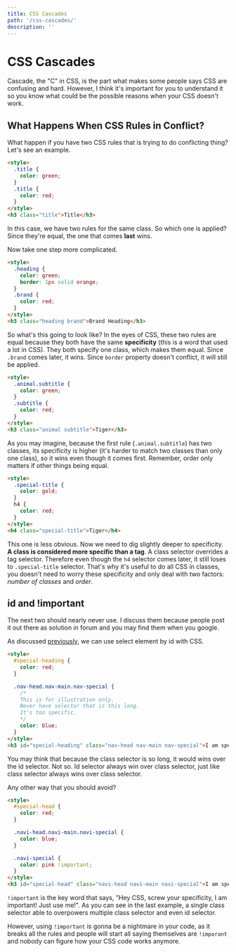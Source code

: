 ```yaml
---
title: CSS Cascades
path: '/css-cascades/'
description: ''
---
```


# CSS Cascades

Cascade, the "C" in CSS, is the part what makes some people says CSS are confusing and hard. However, I think it's important for you to understand it so you know what could be the possible reasons when your CSS doesn't work.

## What Happens When CSS Rules in Conflict?

What happen if you have two CSS rules that is trying to do conflicting thing? Let's see an example.

```html
<style>
  .title {
    color: green;
  }
  .title {
    color: red;
  }
</style>
<h3 class="title">Title</h3>
```

In this case, we have two rules for the same class. So which one is applied? Since they're equal, the one that comes **last** wins.

Now take one step more complicated.

```html
<style>
  .heading {
    color: green;
    border: 1px solid orange;
  }
  .brand {
    color: red;
  }
</style>
<h3 class="heading brand">Brand Heading</h3>
```

So what's this going to look like? In the eyes of CSS, these two rules are equal because they both have the same **specificity** (this is a word that used a lot in CSS). They both specify one class, which makes them equal. Since `.brand` comes later, it wins. Since `border` property doesn't conflict, it will still be applied.

```html
<style>
  .animal.subtitle {
    color: green;
  }
  .subtitle {
    color: red;
  }
</style>
<h3 class="animal subtitle">Tiger</h3>
```

As you may imagine, because the first rule (`.animal.subtitle`) has two classes, its specificity is higher (it's harder to match two classes than only one class), so it wins even though it comes first. Remember, order only matters if other things being equal.

```html
<style>
  .special-title {
    color: gold;
  }
  h4 {
    color: red;
  }
</style>
<h4 class="special-title">Tiger</h4>
```

This one is less obvious. Now we need to dig slightly deeper to specificity. **A class is considered more specific than a tag**. A class selector overrides a tag selector. Therefore even though the `h4` selector comes later, it still loses to `.special-title` selector. That's why it's useful to do all CSS in classes, you doesn't need to worry these specificity and only deal with two factors: _number of classes_ and _order_.

## id and !important

The next two should nearly never use. I discuss them because people post it out there as solution in forum and you may find them when you google.

As discussed [previously](/css-selectors/#other-selectors), we can use select element by id with CSS.

```html
<style>
  #special-heading {
    color: red;
  }

  .nav-head.nav-main.nav-special {
    /*
    This is for illustration only.
    Never have selector that is this long.
    It's too specific.
    */
    color: blue;
  }
</style>
<h3 id="special-heading" class="nav-head nav-main nav-special">I am special</h3>
```

You may think that because the class selector is so long, it would wins over the id selector. Not so. Id selector always win over class selector, just like class selector always wins over class selector.

Any other way that you should avoid?

```html
<style>
  #special-head {
    color: red;
  }

  .navi-head.navi-main.navi-special {
    color: blue;
  }

  .navi-special {
    color: pink !important;
  }
</style>
<h3 id="special-head" class="navi-head navi-main navi-special">I am special</h3>
```

`!important` is the key word that says, "Hey CSS, screw your specificity, I am important! Just use me!". As you can see in the last example, a single class selector able to overpowers multiple class selector and even id selector.

However, using `!important` is gonna be a nightmare in your code, as it breaks all the rules and people will start all saying themselves are `!imporant` and nobody can figure how your CSS code works anymore.
